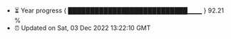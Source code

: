 - ⏳ Year progress { ███████████████████████████▁▁▁ } 92.21 %
- ⏰ Updated on Sat, 03 Dec 2022 13:22:10 GMT

